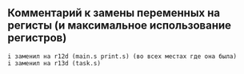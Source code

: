 ## Комментарий к замены переменных на регисты (и максимальное использование регистров)

``` assembly
i заменил на r12d (main.s print.s) (во всех местах где она была)
i заменил на r13d (task.s)
```

